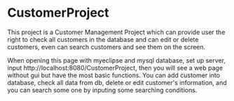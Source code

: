 # CustomerProject
This project is  a Customer Management Project which can provide user the right to check all customers in the database and can edit or delete customers, even can search customers and see them on the screen.

When opening this page with myeclipse and mysql database, set up server, input http://localhost:8080/CustomerProject, then you will see a web page without gui but have the most basic functions. You can add customer into database, check all data from db, delete or edit customer's information, and you can search some one by inputing some searching conditions.
